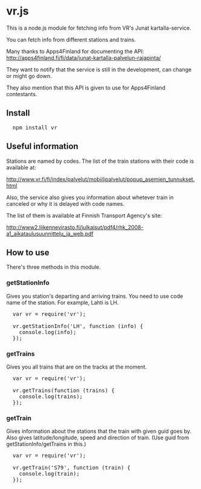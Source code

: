 # vr.js

This is a node.js module for fetching info from VR's Junat kartalla-service.

You can fetch info from different stations and trains.

Many thanks to Apps4Finland for documenting the API: http://apps4finland.fi/fi/data/junat-kartalla-palvelun-rajapinta/

They want to notify that the service is still in the development, can change or might go down.

They also mention that this API is given to use for Apps4Finland contestants.

## Install

<pre>
  npm install vr
</pre>

## Useful information

Stations are named by codes. The list of the train stations with their code is available at:

http://www.vr.fi/fi/index/palvelut/mobiilipalvelut/popup_asemien_tunnukset.html

Also, the service also gives you information about whetever train in canceled or why it is delayed with code names.

The list of them is available at Finnish Transport Agency's site:

http://www2.liikennevirasto.fi/julkaisut/pdf4/rhk_2008-a1_aikataulusuunnittelu_ja_web.pdf

## How to use

There's three methods in this module.

### getStationInfo

Gives you station's departing and arriving trains. You need to use code name of the station. For example, Lahti is LH.

<pre>
  var vr = require('vr');
  
  vr.getStationInfo('LH', function (info) {
    console.log(info);
  });
</pre>

### getTrains

Gives you all trains that are on the tracks at the moment.

<pre>
  var vr = require('vr');
  
  vr.getTrains(function (trains) {
    console.log(trains);
  });
</pre>

### getTrain

Gives information about the stations that the train with given guid goes by. Also gives latitude/longitude, speed and direction of train.
(Use guid from getStationInfo/getTrains in this.)

<pre>
  var vr = require('vr');
  
  vr.getTrain('S79', function (train) {
    console.log(train);
  });
</pre>
